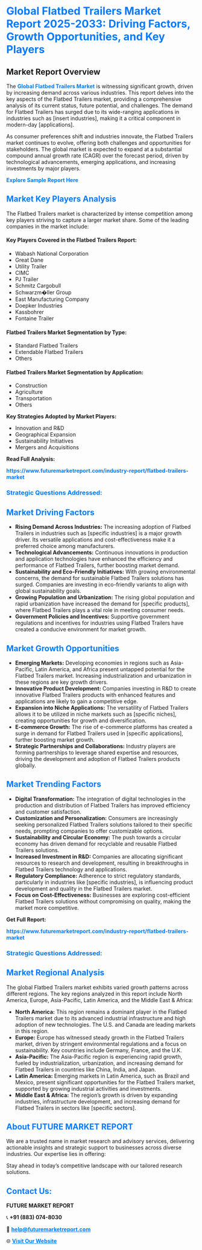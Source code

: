 <h1 style="color: #007BFF;">Global Flatbed Trailers Market Report 2025-2033: Driving Factors, Growth Opportunities, and Key Players</h1>

<section id="overview">
<h2>Market Report Overview</h2>
<p>The <a href="https://www.futuremarketreport.com/industry-report/flatbed-trailers-market" style="color: #007BFF; text-decoration: none;"><strong>Global Flatbed Trailers Market</strong></a> is witnessing significant growth, driven by increasing demand across various industries. This report delves into the key aspects of the Flatbed Trailers market, providing a comprehensive analysis of its current status, future potential, and challenges. The demand for Flatbed Trailers has surged due to its wide-ranging applications in industries such as [insert industries], making it a critical component in modern-day [applications].</p>
<p>As consumer preferences shift and industries innovate, the Flatbed Trailers market continues to evolve, offering both challenges and opportunities for stakeholders. The global market is expected to expand at a substantial compound annual growth rate (CAGR) over the forecast period, driven by technological advancements, emerging applications, and increasing investments by major players.</p>
</section>

<section id="overview">
<p><a href="https://www.futuremarketreport.com/request-sample/reportId=28895" style="color: #007BFF; text-decoration: none;"><strong>Explore Sample Report Here</strong></a></p>
</section>

<section id="key-players">
<h2 style="color: #007BFF;">Market Key Players Analysis</h2>
<p>The Flatbed Trailers market is characterized by intense competition among key players striving to capture a larger market share. Some of the leading companies in the market include:</p>
<h4>Key Players Covered in the Flatbed Trailers Report:</h4>
<ul><li>Wabash National Corporation</li><li>Great Dane</li><li>Utility Trailer</li><li>CIMC</li><li>PJ Trailer</li><li>Schmitz Cargobull</li><li>Schwarzm�ller Group</li><li>East Manufacturing Company</li><li>Doepker Industries</li><li>Kassbohrer</li><li>Fontaine Trailer</li></ul>
<h4>Flatbed Trailers Market Segmentation by Type:</h4>
<ul><li>Standard Flatbed Trailers</li><li>Extendable Flatbed Trailers</li><li>Others</li></ul>

<h4>Flatbed Trailers Market Segmentation by Application:</h4>
<ul><li>Construction</li><li>Agriculture</li><li>Transportation</li><li>Others</li></ul>
<p><strong>Key Strategies Adopted by Market Players:</strong></p>
<ul>
<li>Innovation and R&D</li>
<li>Geographical Expansion</li>
<li>Sustainability Initiatives</li>
<li>Mergers and Acquisitions</li>
</ul>
</section>

<section>
<p><strong>Read Full Analysis: </strong></p><a href="https://www.futuremarketreport.com/industry-report/flatbed-trailers-market" style="color: #007BFF; text-decoration: none;"><strong>https://www.futuremarketreport.com/industry-report/flatbed-trailers-market</strong></a>
<h3 style="color: #007BFF;">Strategic Questions Addressed:</h3>
</section>

<section id="driving-factors">
<h2 style="color: #007BFF;">Market Driving Factors</h2>
<ul>
<li><strong>Rising Demand Across Industries:</strong> The increasing adoption of Flatbed Trailers in industries such as [specific industries] is a major growth driver. Its versatile applications and cost-effectiveness make it a preferred choice among manufacturers.</li>
<li><strong>Technological Advancements:</strong> Continuous innovations in production and application technologies have enhanced the efficiency and performance of Flatbed Trailers, further boosting market demand.</li>
<li><strong>Sustainability and Eco-Friendly Initiatives:</strong> With growing environmental concerns, the demand for sustainable Flatbed Trailers solutions has surged. Companies are investing in eco-friendly variants to align with global sustainability goals.</li>
<li><strong>Growing Population and Urbanization:</strong> The rising global population and rapid urbanization have increased the demand for [specific products], where Flatbed Trailers plays a vital role in meeting consumer needs.</li>
<li><strong>Government Policies and Incentives:</strong> Supportive government regulations and incentives for industries using Flatbed Trailers have created a conducive environment for market growth.</li>
</ul>
</section>

<section id="growth-opportunities">
<h2 style="color: #007BFF;">Market Growth Opportunities</h2>
<ul>
<li><strong>Emerging Markets:</strong> Developing economies in regions such as Asia-Pacific, Latin America, and Africa present untapped potential for the Flatbed Trailers market. Increasing industrialization and urbanization in these regions are key growth drivers.</li>
<li><strong>Innovative Product Development:</strong> Companies investing in R&D to create innovative Flatbed Trailers products with enhanced features and applications are likely to gain a competitive edge.</li>
<li><strong>Expansion into Niche Applications:</strong> The versatility of Flatbed Trailers allows it to be utilized in niche markets such as [specific niches], creating opportunities for growth and diversification.</li>
<li><strong>E-commerce Growth:</strong> The rise of e-commerce platforms has created a surge in demand for Flatbed Trailers used in [specific applications], further boosting market growth.</li>
<li><strong>Strategic Partnerships and Collaborations:</strong> Industry players are forming partnerships to leverage shared expertise and resources, driving the development and adoption of Flatbed Trailers products globally.</li>
</ul>
</section>

<section id="trending-factors">
<h2 style="color: #007BFF;">Market Trending Factors</h2>
<ul>
<li><strong>Digital Transformation:</strong> The integration of digital technologies in the production and distribution of Flatbed Trailers has improved efficiency and customer satisfaction.</li>
<li><strong>Customization and Personalization:</strong> Consumers are increasingly seeking personalized Flatbed Trailers solutions tailored to their specific needs, prompting companies to offer customizable options.</li>
<li><strong>Sustainability and Circular Economy:</strong> The push towards a circular economy has driven demand for recyclable and reusable Flatbed Trailers solutions.</li>
<li><strong>Increased Investment in R&D:</strong> Companies are allocating significant resources to research and development, resulting in breakthroughs in Flatbed Trailers technology and applications.</li>
<li><strong>Regulatory Compliance:</strong> Adherence to strict regulatory standards, particularly in industries like [specific industries], is influencing product development and quality in the Flatbed Trailers market.</li>
<li><strong>Focus on Cost-Effectiveness:</strong> Businesses are exploring cost-efficient Flatbed Trailers solutions without compromising on quality, making the market more competitive.</li>
</ul>
</section>

<section>
<p><strong>Get Full Report: </strong></p><a href="https://www.futuremarketreport.com/industry-report/flatbed-trailers-market" style="color: #007BFF; text-decoration: none;"><strong>https://www.futuremarketreport.com/industry-report/flatbed-trailers-market</strong></a>
<h3 style="color: #007BFF;">Strategic Questions Addressed:</h3>
</section>


<section id="regional-analysis">
<h2 style="color: #007BFF;">Market Regional Analysis</h2>
<p>The global Flatbed Trailers market exhibits varied growth patterns across different regions. The key regions analyzed in this report include North America, Europe, Asia-Pacific, Latin America, and the Middle East & Africa:</p>
<ul>
<li><strong>North America:</strong> This region remains a dominant player in the Flatbed Trailers market due to its advanced industrial infrastructure and high adoption of new technologies. The U.S. and Canada are leading markets in this region.</li>
<li><strong>Europe:</strong> Europe has witnessed steady growth in the Flatbed Trailers market, driven by stringent environmental regulations and a focus on sustainability. Key countries include Germany, France, and the U.K.</li>
<li><strong>Asia-Pacific:</strong> The Asia-Pacific region is experiencing rapid growth, fueled by industrialization, urbanization, and increasing demand for Flatbed Trailers in countries like China, India, and Japan.</li>
<li><strong>Latin America:</strong> Emerging markets in Latin America, such as Brazil and Mexico, present significant opportunities for the Flatbed Trailers market, supported by growing industrial activities and investments.</li>
<li><strong>Middle East & Africa:</strong> The region’s growth is driven by expanding industries, infrastructure development, and increasing demand for Flatbed Trailers in sectors like [specific sectors].</li>
</ul>
</section>

<footer>
<h2 style="color: #007BFF;">About FUTURE MARKET REPORT</h2>
<p>We are a trusted name in market research and advisory services, delivering actionable insights and strategic support to businesses across diverse industries. Our expertise lies in offering:</p>

<p>Stay ahead in today’s competitive landscape with our tailored research solutions.</p>

<h2 style="color: #007BFF;">Contact Us:</h2>
<p><strong>FUTURE MARKET REPORT</strong></p>
<p>📞 <strong>+91 (883) 074-8030</strong></p>
<p>📧 <strong><a href="mailto:help@futuremarketreport.com" style="color: #007BFF;">help@futuremarketreport.com</a></strong></p>
<p>🌐 <strong><a href="https://www.futuremarketreport.com/" style="color: #007BFF;">Visit Our Website</a></strong></p>
</footer>